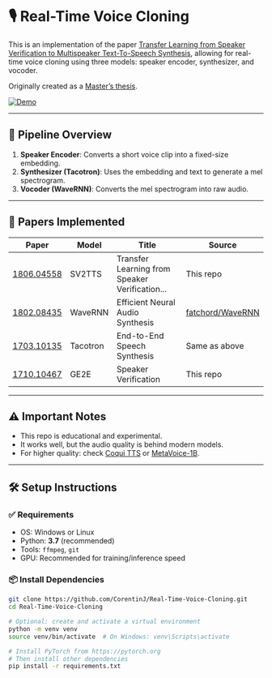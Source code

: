 # 🎙️ Real-Time Voice Cloning

This is an implementation of the paper [Transfer Learning from Speaker Verification to Multispeaker Text-To-Speech Synthesis](https://arxiv.org/pdf/1806.04558.pdf), allowing for real-time voice cloning using three models: speaker encoder, synthesizer, and vocoder.

Originally created as a [Master’s thesis](https://matheo.uliege.be/handle/2268.2/6801).

[![Demo](https://i.imgur.com/8lFUlgz.png)](https://www.youtube.com/watch?v=-O_hYhToKoA)

---

## 🧠 Pipeline Overview

1. **Speaker Encoder**: Converts a short voice clip into a fixed-size embedding.
2. **Synthesizer (Tacotron)**: Uses the embedding and text to generate a mel spectrogram.
3. **Vocoder (WaveRNN)**: Converts the mel spectrogram into raw audio.

---

## 📄 Papers Implemented

| Paper | Model | Title | Source |
|-------|-------|-------|--------|
| [1806.04558](https://arxiv.org/pdf/1806.04558.pdf) | SV2TTS | Transfer Learning from Speaker Verification... | This repo |
| [1802.08435](https://arxiv.org/pdf/1802.08435.pdf) | WaveRNN | Efficient Neural Audio Synthesis | [fatchord/WaveRNN](https://github.com/fatchord/WaveRNN) |
| [1703.10135](https://arxiv.org/pdf/1703.10135.pdf) | Tacotron | End-to-End Speech Synthesis | Same as above |
| [1710.10467](https://arxiv.org/pdf/1710.10467.pdf) | GE2E | Speaker Verification | This repo |

---

## ⚠️ Important Notes

- This repo is educational and experimental.
- It works well, but the audio quality is behind modern models.
- For higher quality: check [Coqui TTS](https://github.com/coqui-ai/TTS) or [MetaVoice-1B](https://github.com/metavoiceio/metavoice-src).

---

## 🛠️ Setup Instructions

### ✅ Requirements

- OS: Windows or Linux
- Python: **3.7** (recommended)
- Tools: `ffmpeg`, `git`
- GPU: Recommended for training/inference speed

### 📦 Install Dependencies

```bash
git clone https://github.com/CorentinJ/Real-Time-Voice-Cloning.git
cd Real-Time-Voice-Cloning

# Optional: create and activate a virtual environment
python -m venv venv
source venv/bin/activate  # On Windows: venv\Scripts\activate

# Install PyTorch from https://pytorch.org
# Then install other dependencies
pip install -r requirements.txt

